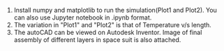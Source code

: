 1. Install numpy and matplotlib to run the simulation(Plot1 and Plot2). You can also use Jupyter notebook in .ipynb format.
2. The variation in "Plot1" and "Plot2" is that of Temperature v/s length.
3. The autoCAD can be viewed on Autodesk Inventor. Image of final assembly of different layers in space suit is also attached.
